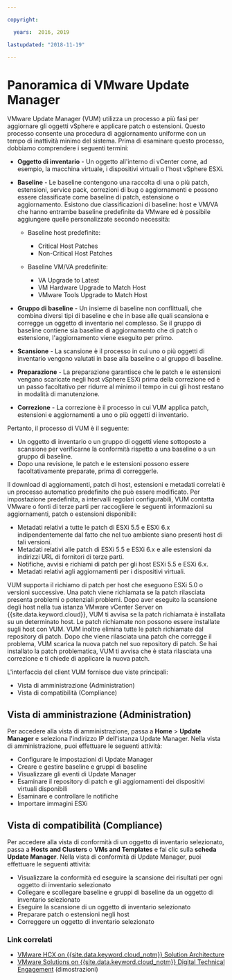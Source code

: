 ```yaml
---

copyright:

  years:  2016, 2019

lastupdated: "2018-11-19"

---
```


# Panoramica di VMware Update Manager

VMware Update Manager (VUM) utilizza un processo a più fasi per aggiornare gli oggetti vSphere e applicare patch o estensioni. Questo processo consente una procedura di aggiornamento uniforme con un tempo di inattività minimo del sistema. Prima di esaminare questo processo, dobbiamo comprendere i seguenti termini:
* **Oggetto di inventario** - Un oggetto all'interno di vCenter come, ad esempio, la macchina virtuale, i dispositivi virtuali o l'host vSphere ESXi.
* **Baseline** - Le baseline contengono una raccolta di una o più patch, estensioni, service pack, correzioni di bug o aggiornamenti e possono essere classificate come baseline di patch, estensione o aggiornamento. Esistono due classificazioni di baseline: host e VM/VA che hanno entrambe baseline predefinite da VMware ed è possibile aggiungere quelle personalizzate secondo necessità:
  - Baseline host predefinite:
    - Critical Host Patches
    - Non-Critical Host Patches

  - Baseline VM/VA predefinite:
    - VA Upgrade to Latest
    - VM Hardware Upgrade to Match Host
    - VMware Tools Upgrade to Match Host

* **Gruppo di baseline** - Un insieme di baseline non conflittuali, che combina diversi tipi di baseline e che in base alle quali scansiona e corregge un oggetto di inventario nel complesso. Se il gruppo di baseline contiene sia baseline di aggiornamento che di patch o estensione, l'aggiornamento viene eseguito per primo.
* **Scansione** - La scansione è il processo in cui uno o più oggetti di inventario vengono valutati in base alla baseline o al gruppo di baseline.
* **Preparazione** - La preparazione garantisce che le patch e le estensioni vengano scaricate negli host vSphere ESXi prima della correzione ed è un passo facoltativo per ridurre al minimo il tempo in cui gli host restano in modalità di manutenzione.
* **Correzione** - La correzione è il processo in cui VUM applica patch, estensioni e aggiornamenti a uno o più oggetti di inventario.

Pertanto, il processo di VUM è il seguente:
* Un oggetto di inventario o un gruppo di oggetti viene sottoposto a scansione per verificarne la conformità rispetto a una baseline o a un gruppo di baseline.
* Dopo una revisione, le patch e le estensioni possono essere facoltativamente preparate, prima di correggerle.

Il download di aggiornamenti, patch di host, estensioni e metadati correlati è un processo automatico predefinito che può essere modificato. Per impostazione predefinita, a intervalli regolari configurabili, VUM contatta VMware o fonti di terze parti per raccogliere le seguenti informazioni su aggiornamenti, patch o estensioni disponibili:

* Metadati relativi a tutte le patch di ESXi 5.5 e ESXi 6.x indipendentemente dal fatto che nel tuo ambiente siano presenti host di tali versioni.
* Metadati relativi alle patch di ESXi 5.5 e ESXi 6.x e alle estensioni da indirizzi URL di fornitori di terze parti.
* Notifiche, avvisi e richiami di patch per gli host ESXi 5.5 e ESXi 6.x.
* Metadati relativi agli aggiornamenti per i dispositivi virtuali.

VUM supporta il richiamo di patch per host che eseguono ESXi 5.0 o versioni successive. Una patch viene richiamata se la patch rilasciata presenta problemi o potenziali problemi. Dopo aver eseguito la scansione degli host nella tua istanza VMware vCenter Server on {{site.data.keyword.cloud}}, VUM ti avvisa se la patch richiamata è installata su un determinato host. Le patch richiamate non possono essere installate sugli host con VUM. VUM inoltre elimina tutte le patch richiamate dal repository di patch. Dopo che viene rilasciata una patch che corregge il problema, VUM scarica la nuova patch nel suo repository di patch. Se hai installato la patch problematica, VUM ti avvisa che è stata rilasciata una correzione e ti chiede di applicare la nuova patch.

L'interfaccia del client VUM fornisce due viste principali:
*	Vista di amministrazione (Administration)
*	Vista di compatibilità (Compliance)

##	Vista di amministrazione (Administration)
Per accedere alla vista di amministrazione, passa a **Home** > **Update Manager** e seleziona l'indirizzo IP dell'istanza Update Manager. Nella vista di amministrazione, puoi effettuare le seguenti attività:
*	Configurare le impostazioni di Update Manager
*	Creare e gestire baseline e gruppi di baseline
*	Visualizzare gli eventi di Update Manager
*	Esaminare il repository di patch e gli aggiornamenti dei dispositivi virtuali disponibili
*	Esaminare e controllare le notifiche
*	Importare immagini ESXi

##	Vista di compatibilità (Compliance)
Per accedere alla vista di conformità di un oggetto di inventario selezionato, passa a **Hosts and Clusters** o **VMs and Templates** e fai clic sulla **scheda Update Manager**. Nella vista di conformità di Update Manager, puoi effettuare le seguenti attività:
*	Visualizzare la conformità ed eseguire la scansione dei risultati per ogni oggetto di inventario selezionato
*	Collegare e scollegare baseline e gruppi di baseline da un oggetto di inventario selezionato
*	Eseguire la scansione di un oggetto di inventario selezionato
*	Preparare patch o estensioni negli host
*	Correggere un oggetto di inventario selezionato

### Link correlati

* [VMware HCX on {{site.data.keyword.cloud_notm}} Solution Architecture](https://www.ibm.com/cloud/garage/files/HCX_Architecture_Design.pdf)
* [VMware Solutions on {{site.data.keyword.cloud_notm}} Digital Technical Engagement](https://ibm-dte.mybluemix.net/ibm-vmware) (dimostrazioni)
